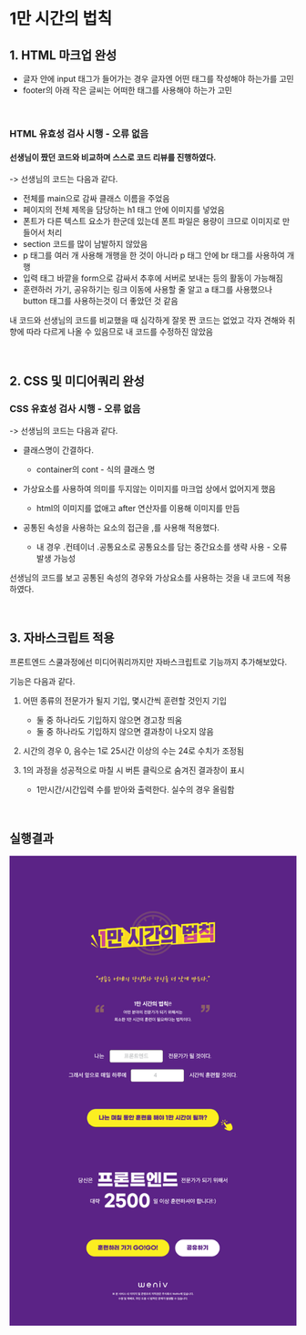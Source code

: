 # 1만 시간의 법칙

## 1. HTML 마크업 완성

- 글자 안에 input 태그가 들어가는 경우 글자엔 어떤 태그를 작성해야 하는가를 고민
- footer의 아래 작은 글씨는 어떠한 태그를 사용해야 하는가 고민

<br>

### HTML 유효성 검사 시행 - 오류 없음

#### **선생님이 짰던 코드와 비교하며 스스로 코드 리뷰를 진행하였다.**

-> 선생님의 코드는 다음과 같다.

- 전체를 main으로 감싸 클래스 이름을 주었음
- 페이지의 전체 제목을 담당하는 h1 태그 안에 이미지를 넣었음
- 폰트가 다른 텍스트 요소가 한군데 있는데 폰트 파일은 용량이 크므로 이미지로 만들어서 처리
- section 코드를 많이 남발하지 않았음
- p 태그를 여러 개 사용해 개행을 한 것이 아니라 p 태그 안에 br 태그를 사용하여 개행
- 입력 태그 바깥을 form으로 감싸서 추후에 서버로 보내는 등의 활동이 가능해짐
- 훈련하러 가기, 공유하기는 링크 이동에 사용할 줄 알고 a 태그를 사용했으나 button 태그를 사용하는것이 더 좋았던 것 같음

내 코드와 선생님의 코드를 비교했을 때 심각하게 잘못 짠 코드는 없었고 각자 견해와 취향에 따라 다르게 나올 수 있음므로 내 코드를 수정하진 않았음

<br/>

## 2. CSS 및 미디어쿼리 완성

### CSS 유효성 검사 시행 - 오류 없음

-> 선생님의 코드는 다음과 같다.

- 클래스명이 간결하다.
  - container의 cont - 식의 클래스 명
- 가상요소를 사용하여 의미를 두지않는 이미지를 마크업 상에서 없어지게 했음
  - html의 이미지를 없애고 after 연산자를 이용해 이미지를 만듬
- 공통된 속성을 사용하는 요소의 접근을 ,를 사용해 적용했다.

  - 내 경우 .컨테이너 .공통요소로 공통요소를 담는 중간요소를 생략 사용 - 오류 발생 가능성

선생님의 코드를 보고 공통된 속성의 경우와 가상요소를 사용하는 것을 내 코드에 적용하였다.

<br/>

## 3. 자바스크립트 적용

프론트엔드 스쿨과정에선 미디어쿼리까지만 자바스크립트로 기능까지 추가해보았다.

기능은 다음과 같다.

1. 어떤 종류의 전문가가 될지 기입, 몇시간씩 훈련할 것인지 기입

   - 둘 중 하나라도 기입하지 않으면 경고창 띄움
   - 둘 중 하나라도 기입하지 않으면 결과창이 나오지 않음

2. 시간의 경우 0, 음수는 1로 25시간 이상의 수는 24로 수치가 조정됨
3. 1의 과정을 성공적으로 마칠 시 버튼 클릭으로 숨겨진 결과창이 표시

   - 1만시간/시간입력 수를 받아와 출력한다. 실수의 경우 올림함

<br/>

## 실행결과

<img src="./img/스크린샷.png">
